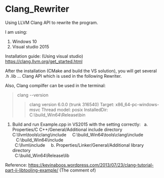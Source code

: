 # Clang_Rewriter
Using LLVM Clang API to rewrite the program.

I am using:
1. Windows 10
2. Visual studio 2015

Installation guide: (Using visual studio)
https://clang.llvm.org/get_started.html

After the installation (CMake and build the VS solution), you will get several .h .lib ... Clang API
which is used in the following Rewriter.

Also, Clang compilfer can be used in the terminal:
>clang --version
>>clang version 6.0.0 (trunk 316540)
>>Target: x86_64-pc-windows-msvc
>>Thread model: posix
>>InstalledDir: C:\build_Win64\Release\bin




1. Build and run Example.cpp in VS2015 with the setting correctly:   
a. Properties/C C++/General/Additional include directory
    C:\llvm\tools\clang\include   
    C:\build_Win64\tools\clang\include  
    C:\build_Win64\include  
    C:\llvm\include 
    
b. Properties/Linker/General/Additional library directory  
    C:\build_Win64\Release\lib


Reference:
https://kevinaboos.wordpress.com/2013/07/23/clang-tutorial-part-ii-libtooling-example/
(The comment of)
